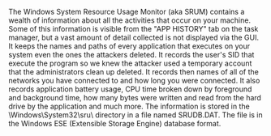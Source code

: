 The Windows System Resource Usage Monitor (aka SRUM) contains a wealth of information about all the activities that occur on your machine. Some of this information is visible from the "APP HISTORY" tab on the task manager, but a vast amount of detail collected is not displayed via the GUI.   It keeps the names and paths of every application that executes on your system even the ones the attackers deleted.  It records the user's SID that execute the program so we knew the attacker used a temporary account that the administrators clean up deleted.   It records then names of all of the networks you have connected to and how long you were connected.   It also records application battery usage, CPU time broken down by foreground and background time, how many bytes were written and read from the hard drive by the application and much more. The information is stored in the \Windows\System32\sru\ directory in a file named SRUDB.DAT.   The file is in the Windows ESE (Extensible Storage Engine) database format. 
